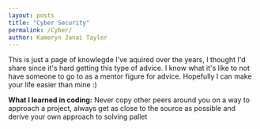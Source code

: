 ```yaml
---
layout: posts
title: "Cyber Security"
permalink: /Cyber/
author: Kameryn Janai Taylor
---
```



This is just a page of knowlegde I've aquired over the years, I thought I'd share since it's hard getting this type of advice. I know what it's like to not have someone to go to as a mentor figure for advice. Hopefully I can make your life easier than mine :)

**What I learned in coding:** Never copy other peers around you on a way to approach a project, always get as close to the source as possible and derive your own approach to solving pallet  
 
